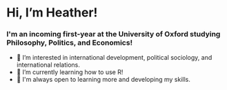 # Hi, I’m Heather!
### I'm an incoming first-year at the University of Oxford studying Philosophy, Politics, and Economics!
- 👀 I’m interested in international development, political sociology, and international relations.
- 🌱 I’m currently learning how to use R!
- 🌸 I'm always open to learning more and developing my skills.

<!---
heatherli12/heatherli12 is a ✨ special ✨ repository because its `README.md` (this file) appears on your GitHub profile.
You can click the Preview link to take a look at your changes.
--->

